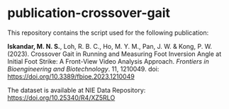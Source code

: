 # publication-crossover-gait

This repository contains the script used for the following publication:

**Iskandar, M. N. S.**, Loh, R. B. C., Ho, M. Y. M., Pan, J. W. & Kong, P. W. (2023). Crossover Gait in Running and Measuring Foot Inversion Angle at Initial Foot Strike: A Front-View Video Analysis Approach. *Frontiers in Bioengineering and Biotechnology*. 11, 1210049. doi: https://doi.org/10.3389/fbioe.2023.1210049

The dataset is available at NIE Data Repository: https://doi.org/10.25340/R4/XZ5RLO
